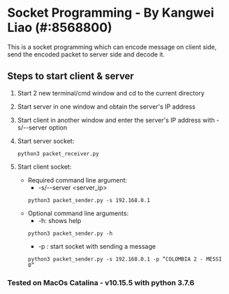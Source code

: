 # Socket Programming - By Kangwei Liao (#:8568800)
This is a socket programming which can encode message on client side, send the encoded packet to server side and decode it.

## Steps to start client & server
1. Start 2 new terminal/cmd window and cd to the current directory

2. Start server in one window and obtain the server's IP address

3. Start client in another window and enter the server's IP address with -s/--server option

4. Start server socket:  
   ```
   python3 packet_receiver.py
   ```

5. Start client socket:  
    * Required command line argument:
      * -s/--server <server_ip>  
      ```
      python3 packet_sender.py -s 192.168.0.1
      ```
    * Optional command line arguments:  
      * -h: shows help  
      ```
      python3 packet_sender.py -h
      ```
      * -p <message>: start socket with sending a message  
      ```
      python3 packet_sender.py -s 192.168.0.1 -p “​COLOMBIA 2 - MESSI 0​”
      ```  
      
### Tested on MacOs Catalina - v10.15.5 with python 3.7.6